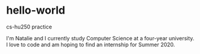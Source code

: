 # hello-world
cs-hu250 practice

I'm Natalie and I currently study Computer Science at a four-year university.
I love to code and am hoping to find an internship for Summer 2020.
